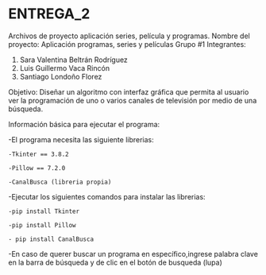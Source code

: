 # ENTREGA_2
Archivos de proyecto aplicación series, película y programas.
Nombre del proyecto:  Aplicación programas, series y películas
Grupo #1
Integrantes:
1. Sara Valentina Beltrán Rodríguez
2. Luis Guillermo Vaca Rincón 
3. Santiago Londoño Florez 

Objetivo: Diseñar un algoritmo  con  interfaz gráfica que permita al usuario ver la programación 
de uno o varios canales de televisión por medio de una búsqueda.

Información básica para ejecutar el programa:

  -El programa necesita las siguiente librerias: 
  
    -Tkinter == 3.8.2
   
    -Pillow == 7.2.0
   
    -CanalBusca (libreria propia)
   
  -Ejecutar los siguientes comandos para instalar las librerias:
  
    -pip install Tkinter
    
    -pip install Pillow
    
    - pip install CanalBusca
    
  -En caso de querer buscar un programa en específico,ingrese palabra clave en la barra de búsqueda y de clic en el botón de busqueda (lupa)
  
